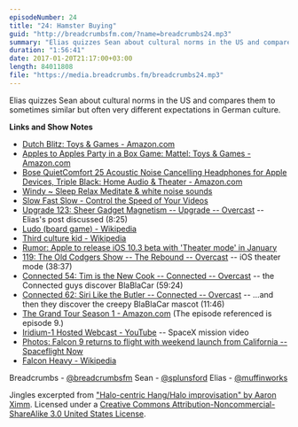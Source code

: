 ```yaml
---
episodeNumber: 24
title: "24: Hamster Buying"
guid: "http://breadcrumbsfm.com/?name=breadcrumbs24.mp3"
summary: "Elias quizzes Sean about cultural norms in the US and compares them to sometimes similar but often very different expectations in German culture."
duration: "1:56:41"
date: 2017-01-20T21:17:00+03:00
length: 84011808
file: "https://media.breadcrumbs.fm/breadcrumbs24.mp3"
---
```

Elias quizzes Sean about cultural norms in the US and compares them to sometimes similar but often very different expectations in German culture.

**Links and Show Notes** 
- [Dutch Blitz: Toys & Games - Amazon.com](http://www.amazon.com/dp/B000BBU0KS/?tag=breadcrumbsfm-20)
- [Apples to Apples Party in a Box Game: Mattel: Toys & Games - Amazon.com](http://www.amazon.com/dp/B00H4OKN48/?tag=breadcrumbsfm-20)
- [Bose QuietComfort 25 Acoustic Noise Cancelling Headphones for Apple Devices, Triple Black: Home Audio & Theater - Amazon.com](http://www.amazon.com/dp/B0117RFP0Y/?tag=breadcrumbsfm-20)
- [ Windy ~ Sleep Relax Meditate & white noise sounds](https://geo.itunes.apple.com/us/app/windy-sleep-relax-meditate/id841377297)
- [ Slow Fast Slow - Control the Speed of Your Videos](https://geo.itunes.apple.com/us/app/slow-fast-slow-control-speed/id727309825)
- [Upgrade 123: Sheer Gadget Magnetism -- Upgrade -- Overcast](https://overcast.fm/+DeGjSElTo/08:25) -- Elias's post discussed (8:25)
- [Ludo (board game) - Wikipedia](https://en.wikipedia.org/wiki/Ludo_\(board_game\)?wprov=sfsi1)
- [Third culture kid - Wikipedia](https://en.wikipedia.org/wiki/Third_culture_kid?wprov=sfsi1)
- [ Rumor: Apple to release iOS 10.3 beta with 'Theater mode' in January](http://appleinsider.com/articles/16/12/30/rumor-apple-to-release-ios-103-beta-with-theater-mode-in-january)
- [119: The Old Codgers Show -- The Rebound -- Overcast](https://overcast.fm/+De1lL8F9I/38:37) -- iOS theater mode (38:37)
- [Connected 54: Tim is the New Cook -- Connected -- Overcast](https://overcast.fm/+DJKO0rUKo/59:24) -- the Connected guys discover BlaBlaCar (59:24)
- [Connected 62: Siri Like the Butler -- Connected -- Overcast](https://overcast.fm/+DJKMhtbL4/11:46) -- …and then they discover the creepy BlaBlaCar mascot (11:46)
- [The Grand Tour Season 1 - Amazon.com](https://www.amazon.com/dp/B01J94A5GQ/) (The episode referenced is episode 9.)
- [Iridium-1 Hosted Webcast - YouTube](https://youtu.be/tTmbSur4fcs) -- SpaceX mission video
- [ Photos: Falcon 9 returns to flight with weekend launch from California -- Spaceflight Now](http://spaceflightnow.com/2017/01/15/photos-falcon-9-returns-to-flight-with-weekend-launch-from-california/)
- [Falcon Heavy - Wikipedia](https://en.wikipedia.org/wiki/Falcon_Heavy?wprov=sfsi1)

Breadcrumbs - [@breadcrumbsfm](https://twitter.com/breadcrumbsfm) Sean - [@splunsford](https://twitter.com/splunsford) Elias - [@muffinworks](https://twitter.com/muffinworks)

Jingles excerpted from [ "Halo-centric Hang/Halo improvisation" by Aaron Ximm](http://freemusicarchive.org/music/aaron_ximm/handpans_and_the_hang/). Licensed under a [Creative Commons Attribution-Noncommercial-ShareAlike 3.0 United States License](http://creativecommons.org/licenses/by-nc-sa/3.0/us/).